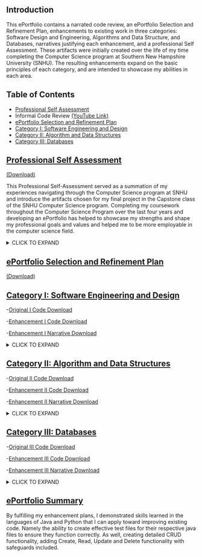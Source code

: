 ## Introduction
This ePortfolio contains a narrated code review, an ePortfolio Selection and Refinement Plan, enhancements to existing work in three categories:  Software Design and Engineering, Algorithms and Data Structure, and Databases, narratives justifying each enhancement, and a professional Self Assessment. These artifacts were initially created over the life of my time completing the Computer Science program at Southern New Hampshire University (SNHU).  The resulting enhancements expand on the basic principles of each category, and are intended to showcase my abilities in each area.   




## Table of Contents


* [Professional Self Assessment](#professional-self-assessment)
* Informal Code Review [(YouTube Link)](https://youtu.be/gQ-wygnmFLA)
* [ePortfolio Selection and Refinement Plan](#ePortfolio-selection-and-refinement-plan)
* [Category I: Software Engineering and Design](#ePortfolio-selection-and-refinement-plan)  
* [Category II: Algorithm and Data Structures](#ePortfolio-selection-and-refinement-plan)
* [Category III: Databases](#ePortfolio-selection-and-refinement-plan)


## [Professional Self Assessment](#Introduction)
[(Download)](https://github.com/michaelpclisbee/michaelpclisbee.github.io/blob/main/Professional%20Self%20Assessment.docx)

This Professional Self-Assessment served as a summation of my experiences navigating through the Computer Science program at SNHU and introduce the artifacts chosen for my final project in the Capstone class of the SNHU Computer Science program.  Completing my coursework throughout the Computer Science Program over the last four years and developing an ePortfolio has helped to showcase my strengths and shape my professional goals and values and helped me to be more employable in the computer science field.  

<details><summary>CLICK TO EXPAND</summary>

<p>
Learning to create effective security policies that implement structures that enforce coding standards and best practices, as well as how the Software Development Life Cycle (SDLC) functions has been instrumental in my understanding of team environment collaboration.  Understanding how each team member has their own classification and assigned duties, how they all link together to create solid planning, creating, testing and deployment stages was beneficial. understanding how everyone had their own assignment or branch off of the same project yet linked to the team as a whole for peer code review and testing, then finally submitted coding from their branches into the main structure for further development.  Understanding these concepts and being able to employ them will make me a more effective team member in the future.  For example, the CS-310 Collaboration and Group Project course introduced me to the GIT process and understanding version control, another definition of team collaboration using centralized project storage, with all members of a team accessing the latest version and merging it into their project branches, making the process seamless.
</p>
<p>
Another concept involving SDLC, communicating with stakeholders is an integral part of the process for a successful project.  As learned throughout this program, not gaining transparency and insight with the client or stakeholders will lead to process delay and possibly failure.  Keeping an open line of communication early in the process will clarify client requirements, work out any misunderstandings or gaps in communication, as well as minimize rehashing and altering development late in the cycle.  After all, the clients are the ones you are creating these projects for, so it is essential to understand one another’s mindset. 
</p>

<p>Multiple classes throughout this program involved data structure and algorithm creation, as these are the building blocks for more advanced code to grow from.  Understanding how these are associated with each other and having the ability to express this through code is an essential component of the computer science program.  Most programs incorporate these concepts and would cease to function without them.  The concepts of databases and software engineering were found to be the most interesting, as they are the most visual with interactive GUI and understanding all that goes into ensuring a database program will function properly.  Included in this would be the addition of error handling and security measures to ensure minimal issues.  Security is a cornerstone of any project development to ensure no outside or inside forces gain unauthorized access to privileged data. This security can come in many shapes, to include multi factor authorization protocols, to physical security policies that companies can enforce to ensure data integrity.</p>


<p>Overall, I was introduced to Python in CS-200, CS-250 taught about Scrum, I learned testing and its importance in CS-310. I learned how to incorporate Discrete Math, Stats, Calculus, Physics, and Linear Algebra into computer science as a whole. I gained knowledge on databases and analyzing data. I learned about computational graphics and design. I now understand how to use Python, C++, Java, and other useful applications. All of these skills learned with be essential when utilizing them in my future endeavors.</p>

<i><b>Final Portfolio Summary</b></i>

<p>For this project, I chose three artifacts that made the most educational impact on me. I selected projects that I really believe I would continue to use in my professional life after the requirements for this class were completed. From software design and testing to base algorithm coding for working data structures, and the creation of user-friendly databases centered on the client requirements, all of these artifacts fit together to create a fully rounded demonstration of skills and abilities learned throughout this program.</p>  
<br>
<p>
In summary, through the enhancement of three key artifacts, I achieved the following outcomes:
1.	 I employed strategies for building collaborative environments that enabled diverse audiences to support organizational decision making in the field of computer science.    This was achieved in my portfolio in Artifact 
2.	I designed, developed, and delivered professional-quality oral, written, and visual communication that were coherent, technically sound, and appropriately adapted to specific audiences and contexts.  This was achieved in my portfolio in Artifact 
3.	I designed and evaluated computing solutions that solved a given problem using algorithmic principles and computer science practices and standards appropriate to its solution, while managing the trad-offs involved in design choices.  This was achieved in my portfolio in Artifact
4.	I demonstrated an ability to use well founded and innovative techniques, skills, and tools in computing practices for the purpose of implementing computer solutions that deliver value and accomplish industry-specific goals.  This was achieved in my portfolio in Artifact
5.	I developed a security mindset that anticipates adversarial exploits in software architecture and designs to expose potential vulnerabilities, mitigate design flaws, and ensure privacy and enhanced security of data and resources by completing specific enhancements.  This was achieved in my portfolio in Artifact 


</p>

<p>For the software design and engineering portion of the project, I applied what I learned in CS-320 Software Testing, Automation and Quality Assurance.   This centered around testing automated coding ion Javascript with adequate error handling through JUnit tests. To accomplish this, I took the skills that I learned in CS-320 and applied additional testing methods to include assertEquals, assertThrows and assertUpdate, as well as adding constructor variations that effectively test variable combinations entered by the user. This portion demonstrates my skills in software design and engineering by expanding the complexity of my error handling to cover a wide range of outcomes using Javascript.</p>

<p>For the algorithms and data structures portion of the project, I chose to apply my knowledge from CS-250 Software Development Life Cycle to enhance the efficiency and complexity of an API that displays working button controls, frame and panel attributes, and image and text selection.  This involved using multiple data structures to store image and sizing data, as well as associated descriptive text.  These have associated algorithms which employ postfix increment and decrement operators linked to button controls that in ultimately control which data and image set to display.  This demonstrates my skills with algorithms and data structures, as well as my ability to effectively use Javascript.</p>

<p>For the databases portion of the final project, I applied what I learned in the CS-340 Advanced Programming Concepts course and enhanced a mongoDB based database written in Python that will interface with a Node JS application. This application provides a user-friendly interface that pulls data from a central .csv file, with the objective of helping a client identify good dog candidates for search and rescue training through a dynamic dashboard web application that can be run either with MongoDB or Jupyter Notebook.  I incorporated what I learned about mongoDB and added in enhanced functionality to the password interface for added access security, and expanded coding for data creation, alteration and deletion into an existing data structure.  This incorporated additional error notifications and loops to enhance error handling.  This portion demonstrates my skills with databases, as well as my ability to use Python.</p>

</details>



## [ePortfolio Selection and Refinement Plan](#Introduction)
[(Download)](https://github.com/michaelpclisbee/michaelpclisbee.github.io/blob/main/ePortfolio%20Selection%20and%20Refinement%20Plan.docx)



## [Category I: Software Engineering and Design](#Introduction)
-[Original I Code Download](https://github.com/michaelpclisbee/michaelpclisbee.github.io/blob/main/Cat1%20Initial.zip)  

-[Enhancement I Code Download](https://github.com/michaelpclisbee/michaelpclisbee.github.io/blob/main/Cat1_Software%20Engineering%20and%20Design.zip)

-[Enhancement I Narrative Download](https://github.com/michaelpclisbee/michaelpclisbee.github.io/blob/main/Category%201%20Narrative.docx)
 
<details><summary>CLICK TO EXPAND</summary>


<p>For Artifact One in Category One: Software Engineering/Design, I selected work done in CS320 – Software Testing, Automation and Quality Assurance, which focuses on locating and resolving software security vulnerabilities by creating secure code and testing procedures to locate issues before code implementation.   My enhancement plan included expanding the complexity of my Unit Test files created in Java and edited and implemented using Visual Studio, Terminal and XCode.  In addition, enhancements were made to the associated ContactTest.java and ContactServiceTest.java files linked to their respective java files.  This demonstrated skills learned in altering Java code to be more secure, as well as in the creation of efficient test files, created specifically for their respective java files for testing. </p>
 

<img width="228" alt="image" src="https://user-images.githubusercontent.com/73085066/184496102-ebdc6e07-cc5b-4e13-9b91-6d2c6d779ba1.png">

<p>As seen in the Structural Model representation above, each unit test requirement has attributes and methods included which complete the process or unit test needs.</p>

<i><b>Narrative</b></i>
<br>

<p>The artifact includes a ContactTest.java file that implements JUnit methods to test the attributes of the Contact class.  The objective is to create tests that the ID is not null, updateable, and less than or equal to 10 characters.  You would also be testing a potential client’s needs for other variables such as firstName, lastName, phoneNumber and address.  These JUnit tests can be adjusted to be used with any additional parameters needed to validate the Contact class data.  This code was initially created during the CS320 course, with the intent to help the student learn various java functionality.</p>

<p>The ContactTest.java file and its associated Contact.java file were included in the ePorfolio as the test file code displayed the test variations that could be employed to effectively test variable combinations entered by the user.  Initially, the test file included specifically constructors that tested to ensure parameters for a new contact were asserted to have data, or a NotNull status.  The first one tested that all necessary variables were not null.  The next one tested to make sure the parameter entered matched the contactID, and that all other variables were NotNull.  This continues on testing for assertEquals() for both contactID and firstNameTest.  As the tests stopped there, I added several other assert variations such as assert.Update and assertThrows() and assertEquals() methods to validate or notify of an illegal argument.  Seen below are these additions.</p> 
<br>

<i><b>Artifact I Code</b></i>
<br>

<p>These code snapshots below display constructor tests adding additional assertEquals() parameters</p>

<img width="215" alt="image" src="https://user-images.githubusercontent.com/73085066/184495900-0779d16d-4a32-45c3-8c02-569c5be371c0.png">

<img width="266" alt="image" src="https://user-images.githubusercontent.com/73085066/184495927-e5931d7f-d343-4c44-860a-14315a6bc728.png">

<p>These three sections below of added code include assertThrows() methods pinpointing an error with an Illegal Argument notification under conditions.  Documentation was added for each @test to ensure other developers will understand what was attempted here.  When modifying the artifact, I did a lot of code cross referencing online to better understand the purpose of the different assert methods, and how to implement them.  For this class, I could not access a virtual environment previously supplied by SNHU, so instead used available software such as XCode to view and alter as necessary.  As well, initial code was completed via a Windows OS, as now it was completed on a MacOS, which actually made it easier to manipulate.</p> 

 
<img width="219" alt="image" src="https://user-images.githubusercontent.com/73085066/184496216-79ffa18f-6829-444f-a05d-87684b516fad.png">
 
<img width="218" alt="image" src="https://user-images.githubusercontent.com/73085066/184496244-7e815215-596a-4ff4-8cab-793cfb192894.png">
 
<img width="209" alt="image" src="https://user-images.githubusercontent.com/73085066/184496256-200732f5-a3a6-4f64-ba81-2234d8512dc8.png">


</details>


## [Category II: Algorithm and Data Structures](#Introduction)
-[Original II Code Download](https://github.com/michaelpclisbee/michaelpclisbee.github.io/blob/main/Cat2%20Initial.zip) 

-[Enhancement II Code Download](https://github.com/michaelpclisbee/michaelpclisbee.github.io/blob/main/Cat2_Algorithm%20and%20Data%20Structures.zip)

-[Enhancement II Narrative Download](https://github.com/michaelpclisbee/michaelpclisbee.github.io/blob/main/Category%202%20Narrative.docx)

<details><summary>CLICK TO EXPAND</summary>

<p>For Artifact two in Category Two:  Algorithms and Data Structures, I selected work done in CS250 – Software Development LifeCycle (SDLC), which focuses on the Agile team roles and how their teamwork results in an overall rounded functional Java application where the code includes added functionality and imagery for a better user experience.  My enhancement plan includes expanding the current API complexity of my TopFiveTravelDestination.java and SlideShow.java files with added resource folder imagery to give the user a better visual experience viewing destination information through a simple GUI that is user friendly.  This was done through the enhancement of current Java code to include better code documentation to elaborate on code functionality resulting in minimal errors and a fluid transition between screens.  This demonstrates knowledge and skills gained in the use of Java coding to create simple applications that the user can easily manipulate but not corrupt.   Code was altered and tested using Java IDE, XCode application and Terminal applications for Mac.</p>

<br>

<i><b>Narrative</b></i>
<br>

<p>The artifact is a compilation of five vacation locations displaying an image along with a description that is supposed to entice the client to go there.  The artifact includes a TopFiveDestinationList.java and SlideShow.Java file that are two variations on the same project, that implements JFrames, JLabels and JPanels along with Button Controls to assist in maneuver.  This code was initially created during the CS250 course, with the intent to help the student learn java functionality and project images and descriptions onto a structured display.</p>

<p>The TopFiveDestinationList.java and SlideShow.Java files were selected to be included in the ePorfolio as both showed the potential to demonstrate multiple displays of code functionality for the creation of working button controls, frame and panel attributes, and the insertion of images and text using if/else loops, the addition of colored backgrounds, borders, and the conversion of these files into a runnable jar file.  Initially, the files included base code structures to allow for the insertion of images and text, with no declared variables to allow for panes and framework.  The artifact was improved by declaring these variables, initializing them, setting up frame attributes and panel layouts, adding functionality for the previous and next buttons, and adding imagery and text with code to allow them to be displayed through a method that included if/else loops.  Seen below in the artifact code section are images and code of these additions.</p> 
<br>

<i><b>Artifact II Code</b></i>
<br>

<p>The code below demonstrates the insertion of imagery and text linked to images in the resource file, using if/else statements to determine which image to display.  This is code from SlideShow.java.  The two data structures shown are used to store image and image sizing data.  This was enhanced to pull in images from the resource file and define their measurements.  These are the Methods to get the images and text.  It also links to imagery in the resource file folder.  The button code pulls back to this structure, determining which image and text to display.</p>

<img width="389" alt="image" src="https://user-images.githubusercontent.com/73085066/184497568-c412308d-b676-43a2-bff8-25dfd009889e.png">


<p>The code below displays Previous and Next Button algorithms, along with logic that is uses to determine the image and text slides to display.</p>


<img width="329" alt="image" src="https://user-images.githubusercontent.com/73085066/184497296-3ba037ff-c637-4c35-a711-0d772b74e344.png">

<img width="329" alt="image" src="https://user-images.githubusercontent.com/73085066/184497320-e986f9bb-a45f-4987-806f-cf8fb38cd201.png">

<img width="329" alt="image" src="https://user-images.githubusercontent.com/73085066/184497326-497f7a6d-a154-4ef0-b4fe-b13353c4feb5.png">


<p>The algorithm created to add each of the slides and text as seen here sets parameters for the Previous and Next buttons, adding to their functionality.  this segment of code which uses a postfix increment operator that assigns a number first then adds one to the given value incrementally.  This algorithm is then linked to the previous and next buttons which identify which number the increment operator assigned and uses that number to pull from both data structures and combine them into one slide frame. The initComponent method has this segment of code below as an algorithm which identifies which number the increment operator assigned, by using both the previous and next buttons, determine the line number to pull from both data structures and combine them into one slide frame.  Previous Button Functionality Is linked to the previous code to add functionality. It will use the increment operator to go back one number from the currently assigned one, then go back to the previous pane.</p>

<img width="212" alt="image" src="https://user-images.githubusercontent.com/73085066/184497641-47602be4-40a9-4244-8c13-f53962ab077f.png">

<img width="212" alt="image" src="https://user-images.githubusercontent.com/73085066/184497664-b6a2d7ae-2e4b-433b-b518-f05dc6b423cb.png">

<p>Above are examples of the results of the code, with various vacation destinations displayed, along with descriptive text, a title for the program, and functional buttons allowing the client to scan through all the slideshow pages.</p>

<img width="358" alt="image" src="https://user-images.githubusercontent.com/73085066/184497888-3e2b0aee-b9b3-4768-96bc-e3690765bf34.png">


<p>The code above shows that Eclipse IDE environment was used to enhance data structure code for the TopFiveDestinationList.java file.  This was also used to convert both java files to runnable jar files that you can open without the necessity of using an IDE or other environment. The enhancements met my goals for overall improvements as it increased functionality in several different areas as determined in the Code Review.   The objective is to identify, enhance and comment on data structures in the code and their associated algorithms. Data structures are used to store and organize data.  The identified algorithms are used to manipulate the data in their associated structures.</p>
<br>

<p>The two data structures in the SlideShow.java file are identified as:

- a.  The getResizeIcon method, which is used to store image and image sizing data.  This was enhanced to pull in images from the resource file.  
- b.  The getTextDescription method, which is used to store descriptive data for each image. 

I believe this embodies several categories of improvement, showing emerging abilities as indicators of success.

The two associated algorithms in the SlideShow.java file are identified as:

- a.  The initComponent method has a segment of code which  uses a postfix increment operator that assigns a number first then adds one to the given value incrementally.  This algorithm is pulls from the two data structures to determine which data to pull from it and display.  
- b.  The second associated algorithm originates from the same initComponent method, where the code has the button action identify which number the increment operator assigned, and uses that to pull from both data structures and combine them into one slide frame. The button algorithm will determine whether to subtract one number from the postfix increment operator or add one number, depending on the button activated, then go to the next or previous slide and text pane.</p>
<br>

<p>When modifying the artifact, I once again did a lot of code cross referencing online through stackoverflow.com and other sites to better understand the purpose of the different assert methods, and how to implement them.  I understand these sites give examples of code that are not necessarily correct, so code I used needed to be adjusted to be functional.  This was a great learning tool for me.  However, code used in the Slideshow.java file was more functional than its counterpart TopFiveDestinationList.java, but I have included both files to demonstrate the differences in workable functionality.  For this class, I could not access a virtual environment previously supplied by SNHU, so instead again used available software such as XCode to view and alter as necessary.  This code was then placed into a downloaded version of Eclipse IDE for Mac, where I could further alter code, then create a runnable jar file in addition to the saved java file.</p>


</details>


## [Category III: Databases](#Introduction)
-[Original III Code Download](https://github.com/michaelpclisbee/michaelpclisbee.github.io/blob/main/Cat3%20Initial.zip)

-[Enhancement III Code Download](https://github.com/michaelpclisbee/michaelpclisbee.github.io/blob/main/Cat3_Databases.zip)

-[Enhancement III Narrative Download](https://github.com/michaelpclisbee/michaelpclisbee.github.io/blob/main/Category%203%20Narrative.docx) 

<details><summary>CLICK TO EXPAND</summary>

<p>For Artifact three in Category Three: Databases, I selected work done in CS340 – Advanced Programming Concepts in Client/Server Development. For this course created a dynamic dashboard linking several databases in the Jupyter Notebook using .csv, .py, and .ipynb Python and Javascript language files in MongoDB. The key databases used were ProjectTwoDashboard.ipynb and Animal_App.py, with a aac_shelter_outcomes.csv file. The objective was to apply database systems concepts and principles to create a client/server database application that interfaces with client-side code. This code pulled data to display geo-mapping, statistics, and other user data from a database powered by MongoDB. My enhancement plan included expanding on the current MongoDB API (application programming interface) via JavaScript to make it more user friendly, as well as providing more selection options through improving on the current code. This included enhancing CRUD (create, read, update, delete) elements of my code. 
 </p>

<img width="234" alt="image" src="https://user-images.githubusercontent.com/73085066/184498191-e5cace9c-acd1-4c05-bf4f-0d566b0be59e.png">

<p>As shown below in the Behavior Model above, the database will be improved upon to have more input options which in turn will have more varied results.</p>
<br>

<i><b>Narrative</b></i>
<br>

<p>This artifact is an application the purpose of which is to provide a user-friendly interface to pull information from a database written in Python and powered by MongoDB, to retrieve information from animals, namely dogs, and update or alter same database.  The objective of this project is to create a database, an API and a dynamic dashboard with the dashboard a web application designed for the client to identify good dog candidates for search and rescue training. This was originally created in the CS 340 SNHU course for Advanced Programming Concepts, with minimal functionality and no security</p>

<p>This project can be used to query MongoDB by creating and reading data from MongoDB.  For the purposes of this milestone, it was altered and run via Jupyter Notebook, as well as the XCode application.  Jupyter Notebook was accessed for Mac via the Anaconda.Navigator application.</p>  

<p>This artifact represents what a fully structured database and its code can do, from an effective API and a base data file to CRUD functionality that enables the creation, readability, update capability and delete functionality, all of which are essential in creating a functional database.  Some specific enhancements included additions to the password interface for added security, expanded coding for data creation and insertion into existing .csv file, expanded search functions in the ReadData operation to effectively search for existing data and display it, expanded update operations with easy-to-understand input keys to include error notifications and if/else loops, and delete functionality to include error notifications and if/else loops to eliminate existing data.
</p>

<p>The enhancements increased functionality in several different areas as determined in the Code Review.   When modifying the artifact, I did code referencing online to get ideas on how best to create a polished code.  I learned several ways of writing the CRUD functionality to try and cover all possible errors, as well as how detailed the dashboard code needed to be to provide any sort of functionality. 
</p>

<p>When modifying the artifact, I once again did a lot of code cross referencing online through stackoverflow.com and other sites to better understand the purpose of the different assert methods, and how to implement them. I used available software such as XCode to view and alter as necessary. This code was then placed into a downloaded version of Eclipse IDE for Mac, where I could further alter code, then create a runnable jar file in addition to the saved java file.
 </p>

<br>

<p><i><b>Artifact III Code</b></i></p>
<br>

<img width="367" alt="image" src="https://user-images.githubusercontent.com/73085066/184498357-5bc97f1b-1bd9-445c-afc7-488f4698ac37.png">

<p>The aac_shelter_outcomes.csv file is central to the mission of the database program.  Here is existing data that will be either adjusted, deleted, added to, or searched through as long as the base code works as needed.  Below is an example initial and final code enhancements for the C operation for C in CRUD, to create new lines of data in the .csv file. Initial code before enhancement for Create</p>

<img width="260" alt="image" src="https://user-images.githubusercontent.com/73085066/184506100-02d04085-611e-4adf-8438-d92a394d90a1.png">


<p>Created code after enhancements that involved adding code to ensure user enters correct data fields.  The first part of the Create code collects the data, while the second part validates and inserts results, or issues Exceptions via if/else statements.</p>


<img width="264" alt="image" src="https://user-images.githubusercontent.com/73085066/184506136-f5947b5e-b106-42aa-aa1f-7fc5a026fafa.png">


<p>The following Code adds security to application by adding username and password requirements.  Still need to work out so unique passwords can be saved per username. </p>

<img width="264" alt="image" src="https://user-images.githubusercontent.com/73085066/184498461-59567e9a-51ee-42a6-9075-2062630797d9.png">

<p>This is part of the final dashboard code that includes unique client logo, dashboard title and radio items to select rescue filters based on the client requirements. This code can be altered to meet client needs.</p>  

<p>The Dashboard code is set up to collect all data and depending on data selected, create a specific pie chart and geolocation chart.  This code is still being perfected, so cannot be displayed currently.</p> 

<img width="282" alt="image" src="https://user-images.githubusercontent.com/73085066/184498504-d796b08b-371f-4386-8e8b-c5970898614a.png">


</details>



## [ePortfolio Summary](#Introduction)
By fulfilling my enhancement plans, I demonstrated skills learned in the languages of Java and Python that I can apply toward improving existing code.  Namely the ability to create effective test files for their respective java files to ensure they function correctly.  As well, creating detailed CRUD functionality, adding Create, Read, Update and Delete functionality with safeguards included.  







